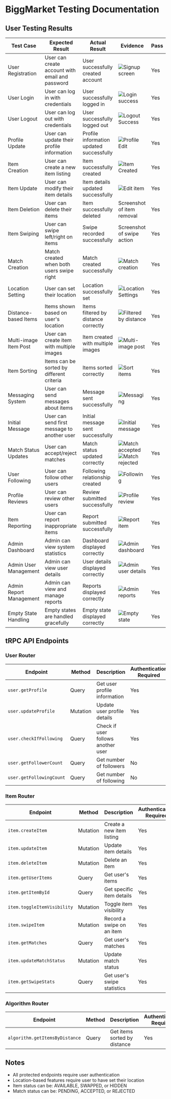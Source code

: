 # BiggMarket Testing Documentation

## User Testing Results

| Test Case | Expected Result | Actual Result | Evidence | Pass |
|-----------|----------------|---------------|----------|------|
| User Registration | User can create account with email and password | User successfully created account | ![Signup screen](./screenshots/Log%20in%20Screen.png) | Yes |
| User Login | User can log in with credentials | User successfully logged in | ![Login success](./screenshots/Log%20in%20Screen.png) | Yes |
| User Logout | User can log out with credentials | User successfully logged out | ![Logout Success](./screenshots/Signout%20Screen.png) | Yes |
| Profile Update | User can update their profile information | Profile information updated successfully | ![Profile Edit](./screenshots/Profile%20Edit%20Page.png) | Yes |
| Item Creation | User can create a new item listing | Item successfully created | ![Item Created](./screenshots/Item%20Details%20Screen.png) | Yes |
| Item Update | User can modify their item details | Item details updated successfully | ![Edit item](./screenshots/Single%20Item%20Post%20Screen.png) | Yes |
| Item Deletion | User can delete their items | Item successfully deleted | Screenshot of item removal | Yes |
| Item Swiping | User can swipe left/right on items | Swipe recorded successfully | Screenshot of swipe action | Yes |
| Match Creation | Match created when both users swipe right | Match created successfully | ![Match creation](./screenshots/Swap%20History%20Screen.png) | Yes |
| Location Setting | User can set their location | Location successfully set | ![Location Settings](./screenshots/Profile%20Edit%20Page.png) | Yes |
| Distance-based Items | Items shown based on user's location | Items filtered by distance correctly | ![Filtered by distance](./screenshots/Swap%20Screen.png) | Yes |
| Multi-image Item Post | User can create item with multiple images | Item created with multiple images | ![Multi-image post](./screenshots/2%20Image%20Post%20Screen.png) | Yes |
| Item Sorting | Items can be sorted by different criteria | Items sorted correctly | ![Sort items](./screenshots/Sort%20Items%20Function.png) | Yes |
| Messaging System | User can send messages about items | Message sent successfully | ![Messaging](./screenshots/Meassaging%20over%20an%20item.png) | Yes |
| Initial Message | User can send first message to another user | Initial message sent successfully | ![Initial message](./screenshots/Initial%20Message%20to%20other%20User.png) | Yes |
| Match Status Updates | User can accept/reject matches | Match status updated correctly | ![Match accepted](./screenshots/Match%20Accepted%20Screen.png) ![Match rejected](./screenshots/Match%20Rejected%20Screen.png) | Yes |
| User Following | User can follow other users | Following relationship created | ![Following](./screenshots/New%20Following%20Screen.png) | Yes |
| Profile Reviews | User can review other users | Review submitted successfully | ![Profile review](./screenshots/Profile%20Review%20Screen.png) | Yes |
| Item Reporting | User can report inappropriate items | Report submitted successfully | ![Report item](./screenshots/Report%20Screen.png) | Yes |
| Admin Dashboard | Admin can view system statistics | Dashboard displayed correctly | ![Admin dashboard](./screenshots/Admin%20Dashboard.png) | Yes |
| Admin User Management | Admin can view user details | User details displayed correctly | ![Admin user details](./screenshots/Admin%20User%20Details.png) | Yes |
| Admin Report Management | Admin can view and manage reports | Reports displayed correctly | ![Admin reports](./screenshots/Admin%20Active%20Reports.png) | Yes |
| Empty State Handling | Empty states are handled gracefully | Empty state displayed correctly | ![Empty state](./screenshots/Empty%20Post%20Screen.png) | Yes |

## tRPC API Endpoints

### User Router
| Endpoint | Method | Description | Authentication Required |
|----------|--------|-------------|------------------------|
| `user.getProfile` | Query | Get user profile information | Yes |
| `user.updateProfile` | Mutation | Update user profile details | Yes |
| `user.checkIfFollowing` | Query | Check if user follows another user | Yes |
| `user.getFollowerCount` | Query | Get number of followers | No |
| `user.getFollowingCount` | Query | Get number of following | No |

### Item Router
| Endpoint | Method | Description | Authentication Required |
|----------|--------|-------------|------------------------|
| `item.createItem` | Mutation | Create a new item listing | Yes |
| `item.updateItem` | Mutation | Update item details | Yes |
| `item.deleteItem` | Mutation | Delete an item | Yes |
| `item.getUserItems` | Query | Get user's items | Yes |
| `item.getItemById` | Query | Get specific item details | Yes |
| `item.toggleItemVisibility` | Mutation | Toggle item visibility | Yes |
| `item.swipeItem` | Mutation | Record a swipe on an item | Yes |
| `item.getMatches` | Query | Get user's matches | Yes |
| `item.updateMatchStatus` | Mutation | Update match status | Yes |
| `item.getSwipeStats` | Query | Get user's swipe statistics | Yes |

### Algorithm Router
| Endpoint | Method | Description | Authentication Required |
|----------|--------|-------------|------------------------|
| `algorithm.getItemsByDistance` | Query | Get items sorted by distance | Yes |

## Notes
- All protected endpoints require user authentication
- Location-based features require user to have set their location
- Item status can be: AVAILABLE, SWAPPED, or HIDDEN
- Match status can be: PENDING, ACCEPTED, or REJECTED 